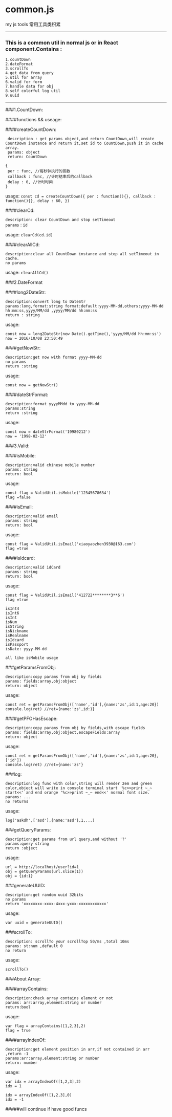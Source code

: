 # common.js
my js tools
常用工具类积累

***
### This is a common util in normal js or in React component.Contains :
 
 ```
 1.countDown
 2.dateFormat
 3.scrollTo
 4.get data from query
 5.util for array
 6.valid for form
 7.handle data for obj
 8.self colorful log util
 9.uuid
 ```

***
###1.CountDown:

####functions && useage:
 
####createCountDown:

```
 description : get params object,and return CountDown,will create CountDown instance and return it,set id to CountDown,push it in cache array.
 params: object
 return: CountDown
 ```
 ```
 {
  per : func, //每秒钟执行的函数
  callback : func, //计时结束后的callback
  delay : 0, //计时时间
 }
 ```
 
 usage:
 `
 const cd = createCountDown({
  per : function(){},
  callback : function(){},
  delay : 60,
 })
 `
 
####clearCd:
 ```
 description: clear CountDown and stop setTimeout
 params：id
 ```
 
 usage:
 `
 clearCd(cd.id)
 `
 
 
####clearAllCd:
 ```
 description:clear all CountDown instance and stop all setTimeout in cache.
 no params
 ```
 
 usage:
 `
 clearAllCd()
 `

###2.DateFormat

####long2DateStr:
```
description:convert long to DateStr
params:long,format:string format:default:yyyy-MM-dd,others:yyyy-MM-dd hh:mm:ss,yyyy/MM/dd ,yyyy/MM/dd hh:mm:ss
return : string 
```
usage:
```
const now = long2DateStr(new Date().getTime(),'yyyy/MM/dd hh:mm:ss')
now = 2016/10/08 23:50:49
```

####getNowStr:
```
description:get now with format yyyy-MM-dd
no params
return :string
```
usage:
```
const now = getNowStr()
```

####dateStrFormat:
```
description:format yyyyMMdd to yyyy-MM-dd
params:string
return :string
```
usage:
```
const now = dateStrFormat('19980212')
now = '1998-02-12'
```

###3.Valid:

####isMobile:
```
description:valid chinese mobile number
params: string
return: bool
```
usage:
```
const flag = ValidUtil.isMobile('12345678634')
flag =false
```

####isEmail:
```
description:valid email
params: string
return: bool
```
usage:
```
const flag = ValidUtil.isEmail('xiaoyaozhen3930@163.com')
flag =true
```

####isIdcard:
```
description:valid idCard
params: string
return: bool
```
usage:
```
const flag = ValidUtil.isEmail('412722********3**6')
flag =true
```
```
isInt4 
isInt6
isInt
isNum
isString
isNickname
isRealname
isIdcard
isPassport
isDate: yyyy-MM-dd

all like isMobile usage
```

###getParamsFromObj:

```
description:copy params from obj by fields
params: fields:array,obj:object
return: object
```
usage:
```
const ret = getParamsFromObj(['name','id'],{name:'zs',id:1,age:20})
console.log(ret) //ret={name:'zs',id:1}
```

####getPFOHasEscape:

```
description:copy params from obj by fields,with escape fields
params: fields:array,obj:object,escapeFields:array
return: object
```
usage:
```
const ret = getParamsFromObj(['name','id'],{name:'zs',id:1,age:20},['id'])
console.log(ret) //ret={name:'zs'}
```


###log:

```
description:log func with color,string will render 2em and green color,object will write in console terminal start '%c>>print ~_~ start<<' and end orange '%c>>print ~_~ end<<' normal font size.
params: ...
no returns
```
usage:
```
log('askdh',['asd'],{name:'asd'},1,...)
```


###getQueryParams:
```
description:get params from url query,and without '?'
params:query string
return :object
```
usage:
```
url = http://localhost/user?id=1
obj = getQueryParams(url.slice(1))
obj = {id:1}
```

###generateUUID:
```
description:get random uuid 32bits
no params 
return 'xxxxxxxx-xxxx-4xxx-yxxx-xxxxxxxxxxxx'
```

usage:
```
var uuid = generateUUID()
```

###scrollTo:
```
description: scrollTo your scrollTop 50/ms ,total 10ms
params: st:num ,default 0
no return
```

usage:
```
scrollTo()
```

###About Array:

####arrayContains:
```
description:check array contains element or not
params: arr:array,element:string or number
return:bool
```
usage:
```
var flag = arrayContains([1,2,3],2)
flag = true
```

####arrayIndexOf:
```
description:get element position in arr,if not contained in arr ,return -1
params:arr:array,element:string or number
return: number
```
usage:
```
var idx = arrayIndexOf([1,2,3],2)
idx = 1

idx = arrayIndexOf([1,2,3],0)
idx = -1
```

#####will continue if have good funcs
